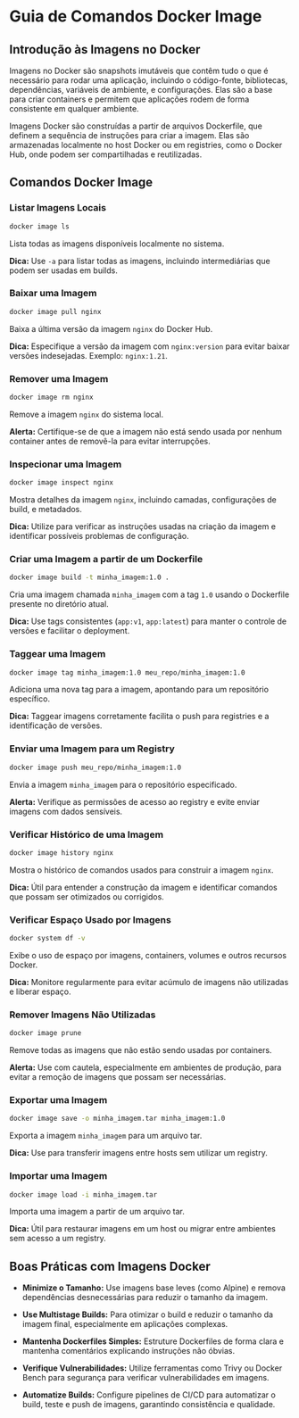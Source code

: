 

# Guia de Comandos Docker Image

## Introdução às Imagens no Docker

Imagens no Docker são snapshots imutáveis que contêm tudo o que é necessário para rodar uma aplicação, incluindo o código-fonte, bibliotecas, dependências, variáveis de ambiente, e configurações. Elas são a base para criar containers e permitem que aplicações rodem de forma consistente em qualquer ambiente.

Imagens Docker são construídas a partir de arquivos Dockerfile, que definem a sequência de instruções para criar a imagem. Elas são armazenadas localmente no host Docker ou em registries, como o Docker Hub, onde podem ser compartilhadas e reutilizadas.

## Comandos Docker Image

### Listar Imagens Locais
```bash
docker image ls
```
Lista todas as imagens disponíveis localmente no sistema.

**Dica:** Use `-a` para listar todas as imagens, incluindo intermediárias que podem ser usadas em builds.

### Baixar uma Imagem
```bash
docker image pull nginx
```
Baixa a última versão da imagem `nginx` do Docker Hub.

**Dica:** Especifique a versão da imagem com `nginx:version` para evitar baixar versões indesejadas. Exemplo: `nginx:1.21`.

### Remover uma Imagem
```bash
docker image rm nginx
```
Remove a imagem `nginx` do sistema local.

**Alerta:** Certifique-se de que a imagem não está sendo usada por nenhum container antes de removê-la para evitar interrupções.

### Inspecionar uma Imagem
```bash
docker image inspect nginx
```
Mostra detalhes da imagem `nginx`, incluindo camadas, configurações de build, e metadados.

**Dica:** Utilize para verificar as instruções usadas na criação da imagem e identificar possíveis problemas de configuração.

### Criar uma Imagem a partir de um Dockerfile
```bash
docker image build -t minha_imagem:1.0 .
```
Cria uma imagem chamada `minha_imagem` com a tag `1.0` usando o Dockerfile presente no diretório atual.

**Dica:** Use tags consistentes (`app:v1`, `app:latest`) para manter o controle de versões e facilitar o deployment.

### Taggear uma Imagem
```bash
docker image tag minha_imagem:1.0 meu_repo/minha_imagem:1.0
```
Adiciona uma nova tag para a imagem, apontando para um repositório específico.

**Dica:** Taggear imagens corretamente facilita o push para registries e a identificação de versões.

### Enviar uma Imagem para um Registry
```bash
docker image push meu_repo/minha_imagem:1.0
```
Envia a imagem `minha_imagem` para o repositório especificado.

**Alerta:** Verifique as permissões de acesso ao registry e evite enviar imagens com dados sensíveis.

### Verificar Histórico de uma Imagem
```bash
docker image history nginx
```
Mostra o histórico de comandos usados para construir a imagem `nginx`.

**Dica:** Útil para entender a construção da imagem e identificar comandos que possam ser otimizados ou corrigidos.

### Verificar Espaço Usado por Imagens
```bash
docker system df -v
```
Exibe o uso de espaço por imagens, containers, volumes e outros recursos Docker.

**Dica:** Monitore regularmente para evitar acúmulo de imagens não utilizadas e liberar espaço.

### Remover Imagens Não Utilizadas
```bash
docker image prune
```
Remove todas as imagens que não estão sendo usadas por containers.

**Alerta:** Use com cautela, especialmente em ambientes de produção, para evitar a remoção de imagens que possam ser necessárias.

### Exportar uma Imagem
```bash
docker image save -o minha_imagem.tar minha_imagem:1.0
```
Exporta a imagem `minha_imagem` para um arquivo tar.

**Dica:** Use para transferir imagens entre hosts sem utilizar um registry.

### Importar uma Imagem
```bash
docker image load -i minha_imagem.tar
```
Importa uma imagem a partir de um arquivo tar.

**Dica:** Útil para restaurar imagens em um host ou migrar entre ambientes sem acesso a um registry.

## Boas Práticas com Imagens Docker

- **Minimize o Tamanho:** Use imagens base leves (como Alpine) e remova dependências desnecessárias para reduzir o tamanho da imagem.
  
- **Use Multistage Builds:** Para otimizar o build e reduzir o tamanho da imagem final, especialmente em aplicações complexas.
  
- **Mantenha Dockerfiles Simples:** Estruture Dockerfiles de forma clara e mantenha comentários explicando instruções não óbvias.
  
- **Verifique Vulnerabilidades:** Utilize ferramentas como Trivy ou Docker Bench para segurança para verificar vulnerabilidades em imagens.

- **Automatize Builds:** Configure pipelines de CI/CD para automatizar o build, teste e push de imagens, garantindo consistência e qualidade.
